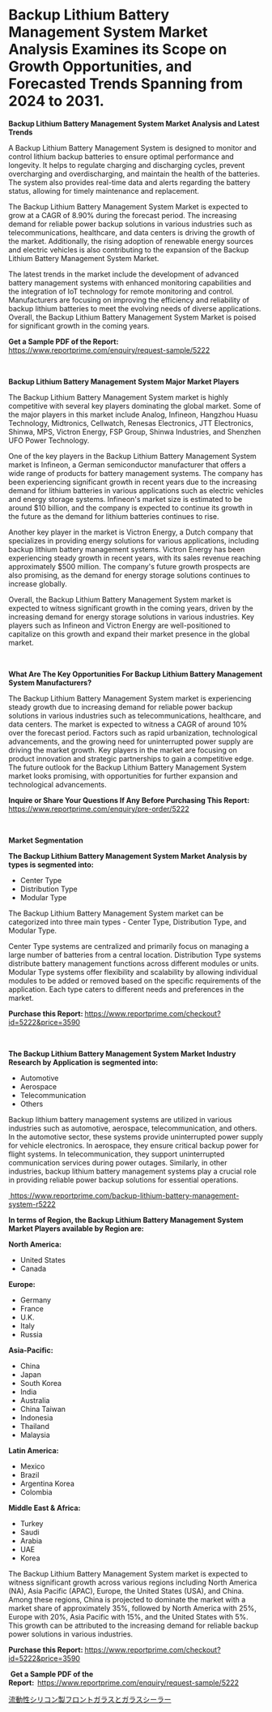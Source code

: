 <p><h1>Backup Lithium Battery Management System Market Analysis Examines its Scope on Growth Opportunities, and Forecasted Trends Spanning from 2024 to 2031.</h1></p><p><strong>Backup Lithium Battery Management System Market Analysis and Latest Trends</strong></p>
<p><p>A Backup Lithium Battery Management System is designed to monitor and control lithium backup batteries to ensure optimal performance and longevity. It helps to regulate charging and discharging cycles, prevent overcharging and overdischarging, and maintain the health of the batteries. The system also provides real-time data and alerts regarding the battery status, allowing for timely maintenance and replacement.</p><p>The Backup Lithium Battery Management System Market is expected to grow at a CAGR of 8.90% during the forecast period. The increasing demand for reliable power backup solutions in various industries such as telecommunications, healthcare, and data centers is driving the growth of the market. Additionally, the rising adoption of renewable energy sources and electric vehicles is also contributing to the expansion of the Backup Lithium Battery Management System Market.</p><p>The latest trends in the market include the development of advanced battery management systems with enhanced monitoring capabilities and the integration of IoT technology for remote monitoring and control. Manufacturers are focusing on improving the efficiency and reliability of backup lithium batteries to meet the evolving needs of diverse applications. Overall, the Backup Lithium Battery Management System Market is poised for significant growth in the coming years.</p></p>
<p><strong>Get a Sample PDF of the Report:&nbsp;</strong> <a href="https://www.reportprime.com/enquiry/request-sample/5222">https://www.reportprime.com/enquiry/request-sample/5222</a></p>
<p>&nbsp;</p>
<p><strong>Backup Lithium Battery Management System Major Market Players</strong></p>
<p><p>The Backup Lithium Battery Management System market is highly competitive with several key players dominating the global market. Some of the major players in this market include Analog, Infineon, Hangzhou Huasu Technology, Midtronics, Cellwatch, Renesas Electronics, JTT Electronics, Shinwa, MPS, Victron Energy, FSP Group, Shinwa Industries, and Shenzhen UFO Power Technology.</p><p>One of the key players in the Backup Lithium Battery Management System market is Infineon, a German semiconductor manufacturer that offers a wide range of products for battery management systems. The company has been experiencing significant growth in recent years due to the increasing demand for lithium batteries in various applications such as electric vehicles and energy storage systems. Infineon's market size is estimated to be around $10 billion, and the company is expected to continue its growth in the future as the demand for lithium batteries continues to rise.</p><p>Another key player in the market is Victron Energy, a Dutch company that specializes in providing energy solutions for various applications, including backup lithium battery management systems. Victron Energy has been experiencing steady growth in recent years, with its sales revenue reaching approximately $500 million. The company's future growth prospects are also promising, as the demand for energy storage solutions continues to increase globally.</p><p>Overall, the Backup Lithium Battery Management System market is expected to witness significant growth in the coming years, driven by the increasing demand for energy storage solutions in various industries. Key players such as Infineon and Victron Energy are well-positioned to capitalize on this growth and expand their market presence in the global market.</p></p>
<p>&nbsp;</p>
<p><strong>What Are The Key Opportunities For Backup Lithium Battery Management System Manufacturers?</strong></p>
<p><p>The Backup Lithium Battery Management System market is experiencing steady growth due to increasing demand for reliable power backup solutions in various industries such as telecommunications, healthcare, and data centers. The market is expected to witness a CAGR of around 10% over the forecast period. Factors such as rapid urbanization, technological advancements, and the growing need for uninterrupted power supply are driving the market growth. Key players in the market are focusing on product innovation and strategic partnerships to gain a competitive edge. The future outlook for the Backup Lithium Battery Management System market looks promising, with opportunities for further expansion and technological advancements.</p></p>
<p><strong>Inquire or Share Your Questions If Any Before Purchasing This Report:</strong> <a href="https://www.reportprime.com/enquiry/pre-order/5222">https://www.reportprime.com/enquiry/pre-order/5222</a></p>
<p>&nbsp;</p>
<p><strong>Market Segmentation</strong></p>
<p><strong>The Backup Lithium Battery Management System Market Analysis by types is segmented into:</strong></p>
<p><ul><li>Center Type</li><li>Distribution Type</li><li>Modular Type</li></ul></p>
<p><p>The Backup Lithium Battery Management System market can be categorized into three main types - Center Type, Distribution Type, and Modular Type. </p><p>Center Type systems are centralized and primarily focus on managing a large number of batteries from a central location. Distribution Type systems distribute battery management functions across different modules or units. Modular Type systems offer flexibility and scalability by allowing individual modules to be added or removed based on the specific requirements of the application. Each type caters to different needs and preferences in the market.</p></p>
<p><strong>Purchase this Report:&nbsp;</strong><a href="https://www.reportprime.com/checkout?id=5222&price=3590">https://www.reportprime.com/checkout?id=5222&price=3590</a></p>
<p>&nbsp;</p>
<p><strong>The Backup Lithium Battery Management System Market Industry Research by Application is segmented into:</strong></p>
<p><ul><li>Automotive</li><li>Aerospace</li><li>Telecommunication</li><li>Others</li></ul></p>
<p><p>Backup lithium battery management systems are utilized in various industries such as automotive, aerospace, telecommunication, and others. In the automotive sector, these systems provide uninterrupted power supply for vehicle electronics. In aerospace, they ensure critical backup power for flight systems. In telecommunication, they support uninterrupted communication services during power outages. Similarly, in other industries, backup lithium battery management systems play a crucial role in providing reliable power backup solutions for essential operations.</p></p>
<p><a href="https://www.reportprime.com/backup-lithium-battery-management-system-r5222">&nbsp;https://www.reportprime.com/backup-lithium-battery-management-system-r5222</a></p>
<p><strong>In terms of Region, the Backup Lithium Battery Management System Market Players available by Region are:</strong></p>
<p>
    <p> <strong> North America: </strong>
        <ul>
            <li>United States</li>
            <li>Canada</li>
        </ul>
        </p> 
    <p> <strong> Europe: </strong>
        <ul>
            <li>Germany</li>
            <li>France</li>
            <li>U.K.</li>
            <li>Italy</li>
            <li>Russia</li>
        </ul>
        </p> 
    <p> <strong> Asia-Pacific: </strong>
        <ul>
            <li>China</li>
            <li>Japan</li>
            <li>South Korea</li>
            <li>India</li>
            <li>Australia</li>
            <li>China Taiwan</li>
            <li>Indonesia</li>
            <li>Thailand</li>
            <li>Malaysia</li>
        </ul>
        </p> 
    <p> <strong> Latin America: </strong>
        <ul>
            <li>Mexico</li>
            <li>Brazil</li>
            <li>Argentina Korea</li>
            <li>Colombia</li>
        </ul>
        </p> 
    <p> <strong> Middle East & Africa: </strong>
        <ul>
            <li>Turkey</li>
            <li>Saudi</li>
            <li>Arabia</li>
            <li>UAE</li>
            <li>Korea</li>
        </ul>
    </p>
    </p>
<p><p>The Backup Lithium Battery Management System market is expected to witness significant growth across various regions including North America (NA), Asia Pacific (APAC), Europe, the United States (USA), and China. Among these regions, China is projected to dominate the market with a market share of approximately 35%, followed by North America with 25%, Europe with 20%, Asia Pacific with 15%, and the United States with 5%. This growth can be attributed to the increasing demand for reliable backup power solutions in various industries.</p></p>
<p><strong>Purchase this Report: </strong><a href="https://www.reportprime.com/checkout?id=5222&price=3590">https://www.reportprime.com/checkout?id=5222&price=3590</a></p>
<p>&nbsp;<strong>Get a Sample PDF of the Report:&nbsp;&nbsp;</strong><a href="https://www.reportprime.com/enquiry/request-sample/5222">https://www.reportprime.com/enquiry/request-sample/5222</a></p>
<p><strong></strong></p>
<p><p><a href="https://github.com/MacyOrn/Market-Research-Report-List-1/blob/main/510245374004.md">流動性シリコン製フロントガラスとガラスシーラー</a></p></p>